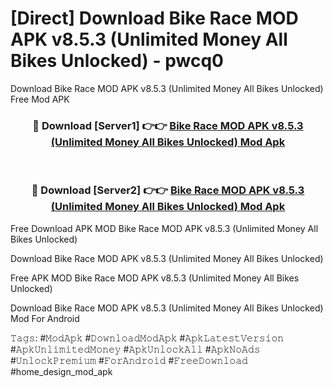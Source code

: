 # [Direct] Download Bike Race MOD APK v8.5.3 (Unlimited Money All Bikes Unlocked) - pwcq0
Download Bike Race MOD APK v8.5.3 (Unlimited Money All Bikes Unlocked) Free Mod APK

<div align="center">
<h3>🔴 Download [Server1] 👉👉 <a href="https://apk-comot.site?title=Bike_Race_MOD_APK_v8.5.3_(Unlimited_Money_All_Bikes_Unlocked)">Bike Race MOD APK v8.5.3 (Unlimited Money All Bikes Unlocked) Mod Apk</a></h3><br>

<h3>🔴 Download [Server2] 👉👉 <a href="https://apk-comot.site?title=Bike_Race_MOD_APK_v8.5.3_(Unlimited_Money_All_Bikes_Unlocked)">Bike Race MOD APK v8.5.3 (Unlimited Money All Bikes Unlocked) Mod Apk</a></h3>
</div>


Free Download APK MOD Bike Race MOD APK v8.5.3 (Unlimited Money All Bikes Unlocked)

Download Bike Race MOD APK v8.5.3 (Unlimited Money All Bikes Unlocked) 

Free APK MOD Bike Race MOD APK v8.5.3 (Unlimited Money All Bikes Unlocked) 

Download Bike Race MOD APK v8.5.3 (Unlimited Money All Bikes Unlocked) Mod For Android

𝚃𝚊𝚐𝚜: #𝙼𝚘𝚍𝙰𝚙𝚔 #𝙳𝚘𝚠𝚗𝚕𝚘𝚊𝚍𝙼𝚘𝚍𝙰𝚙𝚔 #𝙰𝚙𝚔𝙻𝚊𝚝𝚎𝚜𝚝𝚅𝚎𝚛𝚜𝚒𝚘𝚗 #𝙰𝚙𝚔𝚄𝚗𝚕𝚒𝚖𝚒𝚝𝚎𝚍𝙼𝚘𝚗𝚎𝚢 #𝙰𝚙𝚔𝚄𝚗𝚕𝚘𝚌𝚔𝙰𝚕𝚕 #𝙰𝚙𝚔𝙽𝚘𝙰𝚍𝚜 #𝚄𝚗𝚕𝚘𝚌𝚔𝙿𝚛𝚎𝚖𝚒𝚞𝚖 #𝙵𝚘𝚛𝙰𝚗𝚍𝚛𝚘𝚒𝚍 #𝙵𝚛𝚎𝚎𝙳𝚘𝚠𝚗𝚕𝚘𝚊𝚍 #home_design_mod_apk